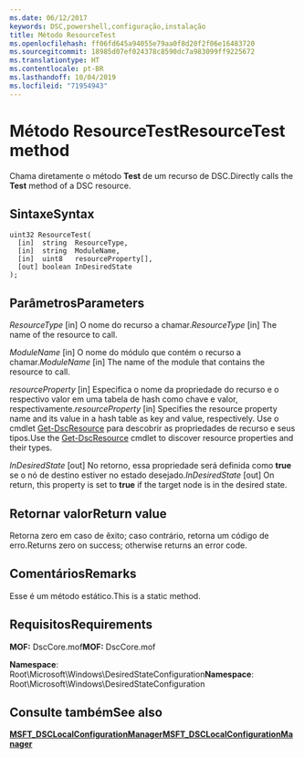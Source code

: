 ```yaml
---
ms.date: 06/12/2017
keywords: DSC,powershell,configuração,instalação
title: Método ResourceTest
ms.openlocfilehash: ff06fd645a94055e79aa0f8d20f2f06e16483720
ms.sourcegitcommit: 18985d07ef024378c8590dc7a983099ff9225672
ms.translationtype: HT
ms.contentlocale: pt-BR
ms.lasthandoff: 10/04/2019
ms.locfileid: "71954943"
---
```

# <a name="resourcetest-method"></a><span data-ttu-id="29c8e-103">Método ResourceTest</span><span class="sxs-lookup"><span data-stu-id="29c8e-103">ResourceTest method</span></span>

<span data-ttu-id="29c8e-104">Chama diretamente o método **Test** de um recurso de DSC.</span><span class="sxs-lookup"><span data-stu-id="29c8e-104">Directly calls the **Test** method of a DSC resource.</span></span>

## <a name="syntax"></a><span data-ttu-id="29c8e-105">Sintaxe</span><span class="sxs-lookup"><span data-stu-id="29c8e-105">Syntax</span></span>

```mof
uint32 ResourceTest(
  [in]  string  ResourceType,
  [in]  string  ModuleName,
  [in]  uint8   resourceProperty[],
  [out] boolean InDesiredState
);
```

## <a name="parameters"></a><span data-ttu-id="29c8e-106">Parâmetros</span><span class="sxs-lookup"><span data-stu-id="29c8e-106">Parameters</span></span>

<span data-ttu-id="29c8e-107">*ResourceType* \[in\] O nome do recurso a chamar.</span><span class="sxs-lookup"><span data-stu-id="29c8e-107">*ResourceType* \[in\] The name of the resource to call.</span></span>

<span data-ttu-id="29c8e-108">*ModuleName* \[in\] O nome do módulo que contém o recurso a chamar.</span><span class="sxs-lookup"><span data-stu-id="29c8e-108">*ModuleName* \[in\] The name of the module that contains the resource to call.</span></span>

<span data-ttu-id="29c8e-109">*resourceProperty* \[in\] Especifica o nome da propriedade do recurso e o respectivo valor em uma tabela de hash como chave e valor, respectivamente.</span><span class="sxs-lookup"><span data-stu-id="29c8e-109">*resourceProperty* \[in\] Specifies the resource property name and its value in a hash table as key and value, respectively.</span></span> <span data-ttu-id="29c8e-110">Use o cmdlet [Get-DscResource](/powershell/module/PSDesiredStateConfiguration/Get-DscResource) para descobrir as propriedades de recurso e seus tipos.</span><span class="sxs-lookup"><span data-stu-id="29c8e-110">Use the [Get-DscResource](/powershell/module/PSDesiredStateConfiguration/Get-DscResource) cmdlet to discover resource properties and their types.</span></span>

<span data-ttu-id="29c8e-111">*InDesiredState* \[out\] No retorno, essa propriedade será definida como **true** se o nó de destino estiver no estado desejado.</span><span class="sxs-lookup"><span data-stu-id="29c8e-111">*InDesiredState* \[out\] On return, this property is set to **true** if the target node is in the desired state.</span></span>

## <a name="return-value"></a><span data-ttu-id="29c8e-112">Retornar valor</span><span class="sxs-lookup"><span data-stu-id="29c8e-112">Return value</span></span>

<span data-ttu-id="29c8e-113">Retorna zero em caso de êxito; caso contrário, retorna um código de erro.</span><span class="sxs-lookup"><span data-stu-id="29c8e-113">Returns zero on success; otherwise returns an error code.</span></span>

## <a name="remarks"></a><span data-ttu-id="29c8e-114">Comentários</span><span class="sxs-lookup"><span data-stu-id="29c8e-114">Remarks</span></span>

<span data-ttu-id="29c8e-115">Esse é um método estático.</span><span class="sxs-lookup"><span data-stu-id="29c8e-115">This is a static method.</span></span>

## <a name="requirements"></a><span data-ttu-id="29c8e-116">Requisitos</span><span class="sxs-lookup"><span data-stu-id="29c8e-116">Requirements</span></span>

<span data-ttu-id="29c8e-117">**MOF:** DscCore.mof</span><span class="sxs-lookup"><span data-stu-id="29c8e-117">**MOF:** DscCore.mof</span></span>

<span data-ttu-id="29c8e-118">**Namespace**: Root\Microsoft\Windows\DesiredStateConfiguration</span><span class="sxs-lookup"><span data-stu-id="29c8e-118">**Namespace**: Root\Microsoft\Windows\DesiredStateConfiguration</span></span>

## <a name="see-also"></a><span data-ttu-id="29c8e-119">Consulte também</span><span class="sxs-lookup"><span data-stu-id="29c8e-119">See also</span></span>

[<span data-ttu-id="29c8e-120">**MSFT_DSCLocalConfigurationManager**</span><span class="sxs-lookup"><span data-stu-id="29c8e-120">**MSFT_DSCLocalConfigurationManager**</span></span>](msft-dsclocalconfigurationmanager.md)
